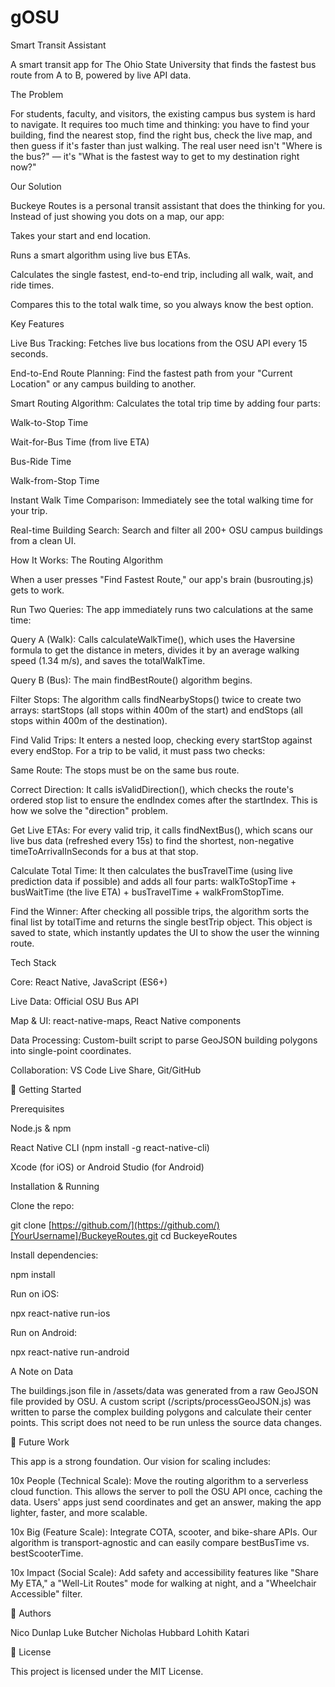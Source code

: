# gOSU
Smart Transit Assistant

A smart transit app for The Ohio State University that finds the fastest bus route from A to B, powered by live API data.

The Problem

For students, faculty, and visitors, the existing campus bus system is hard to navigate. It requires too much time and thinking: you have to find your building, find the nearest stop, find the right bus, check the live map, and then guess if it's faster than just walking. The real user need isn't "Where is the bus?" — it's "What is the fastest way to get to my destination right now?"

Our Solution

Buckeye Routes is a personal transit assistant that does the thinking for you. Instead of just showing you dots on a map, our app:

Takes your start and end location.

Runs a smart algorithm using live bus ETAs.

Calculates the single fastest, end-to-end trip, including all walk, wait, and ride times.

Compares this to the total walk time, so you always know the best option.

Key Features

Live Bus Tracking: Fetches live bus locations from the OSU API every 15 seconds.

End-to-End Route Planning: Find the fastest path from your "Current Location" or any campus building to another.

Smart Routing Algorithm: Calculates the total trip time by adding four parts:

Walk-to-Stop Time

Wait-for-Bus Time (from live ETA)

Bus-Ride Time

Walk-from-Stop Time

Instant Walk Time Comparison: Immediately see the total walking time for your trip.

Real-time Building Search: Search and filter all 200+ OSU campus buildings from a clean UI.

How It Works: The Routing Algorithm

When a user presses "Find Fastest Route," our app's brain (busrouting.js) gets to work.

Run Two Queries: The app immediately runs two calculations at the same time:

Query A (Walk): Calls calculateWalkTime(), which uses the Haversine formula to get the distance in meters, divides it by an average walking speed (1.34 m/s), and saves the totalWalkTime.

Query B (Bus): The main findBestRoute() algorithm begins.

Filter Stops: The algorithm calls findNearbyStops() twice to create two arrays: startStops (all stops within 400m of the start) and endStops (all stops within 400m of the destination).

Find Valid Trips: It enters a nested loop, checking every startStop against every endStop. For a trip to be valid, it must pass two checks:

Same Route: The stops must be on the same bus route.

Correct Direction: It calls isValidDirection(), which checks the route's ordered stop list to ensure the endIndex comes after the startIndex. This is how we solve the "direction" problem.

Get Live ETAs: For every valid trip, it calls findNextBus(), which scans our live bus data (refreshed every 15s) to find the shortest, non-negative timeToArrivalInSeconds for a bus at that stop.

Calculate Total Time: It then calculates the busTravelTime (using live prediction data if possible) and adds all four parts: walkToStopTime + busWaitTime (the live ETA) + busTravelTime + walkFromStopTime.

Find the Winner: After checking all possible trips, the algorithm sorts the final list by totalTime and returns the single bestTrip object. This object is saved to state, which instantly updates the UI to show the user the winning route.

Tech Stack

Core: React Native, JavaScript (ES6+)

Live Data: Official OSU Bus API

Map & UI: react-native-maps, React Native components

Data Processing: Custom-built script to parse GeoJSON building polygons into single-point coordinates.

Collaboration: VS Code Live Share, Git/GitHub

🚀 Getting Started

Prerequisites

Node.js & npm

React Native CLI (npm install -g react-native-cli)

Xcode (for iOS) or Android Studio (for Android)

Installation & Running

Clone the repo:

git clone [https://github.com/](https://github.com/)[YourUsername]/BuckeyeRoutes.git
cd BuckeyeRoutes


Install dependencies:

npm install


Run on iOS:

npx react-native run-ios


Run on Android:

npx react-native run-android


A Note on Data

The buildings.json file in /assets/data was generated from a raw GeoJSON file provided by OSU. A custom script (/scripts/processGeoJSON.js) was written to parse the complex building polygons and calculate their center points. This script does not need to be run unless the source data changes.

🔮 Future Work

This app is a strong foundation. Our vision for scaling includes:

10x People (Technical Scale): Move the routing algorithm to a serverless cloud function. This allows the server to poll the OSU API once, caching the data. Users' apps just send coordinates and get an answer, making the app lighter, faster, and more scalable.

10x Big (Feature Scale): Integrate COTA, scooter, and bike-share APIs. Our algorithm is transport-agnostic and can easily compare bestBusTime vs. bestScooterTime.

10x Impact (Social Scale): Add safety and accessibility features like "Share My ETA," a "Well-Lit Routes" mode for walking at night, and a "Wheelchair Accessible" filter.

👥 Authors

Nico Dunlap
Luke Butcher
Nicholas Hubbard
Lohith Katari

📄 License

This project is licensed under the MIT License.
